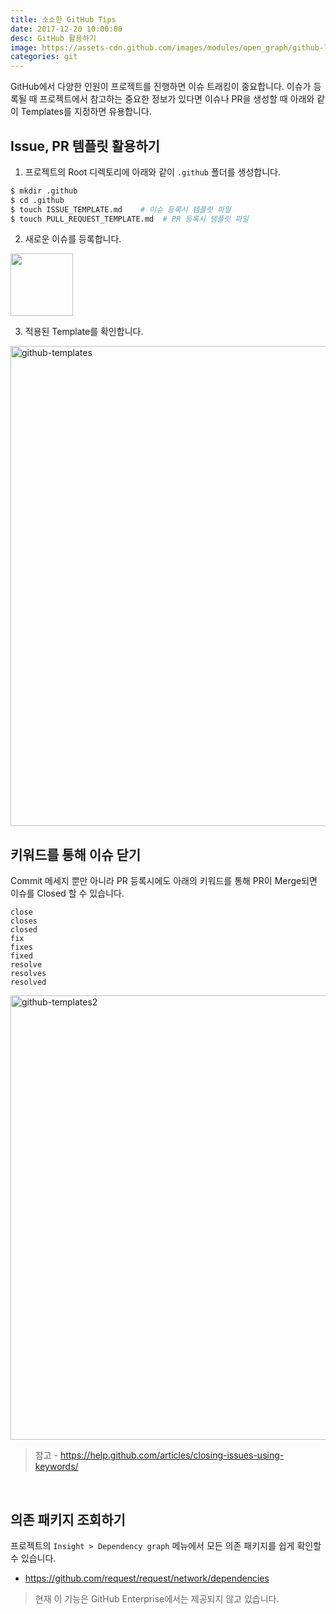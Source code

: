 ```yaml
---
title: 소소한 GitHub Tips
date: 2017-12-20 10:00:00
desc: GitHub 활용하기
image: https://assets-cdn.github.com/images/modules/open_graph/github-logo.png
categories: git
---
```


GitHub에서 다양한 인원이 프로젝트를 진행하면 이슈 트래킹이 중요합니다. 이슈가 등록될 때 프로젝트에서 참고하는 중요한 정보가 있다면 이슈나 PR을 생성할 때 아래와 같이 Templates를 지정하면 유용합니다.

##  Issue, PR 템플릿 활용하기

1. 프로젝트의 Root 디렉토리에 아래와 같이 `.github` 폴더를 생성합니다.

```bash
$ mkdir .github
$ cd .github 
$ touch ISSUE_TEMPLATE.md    # 이슈 등록시 템플릿 파일
$ touch PULL_REQUEST_TEMPLATE.md  # PR 등록시 템플릿 파일
```


2. 새로운 이슈를 등록합니다.

<img src='https://image.toast.com/aaaaahq/new_issues_button.png'  width='100'/>

3. 적용된 Template를 확인합니다.

<img width="768" alt="github-templates" src="https://image.toast.com/aaaaahq/0c099be0-d9ec-11e7-962d-df3b88f29401.png">

<br/>

## 키워드를 통해 이슈 닫기

Commit 메세지 뿐만 아니라 PR 등록시에도 아래의 키워드를 통해 PR이 Merge되면 이슈를 Closed 할 수 있습니다.
```
close
closes
closed
fix
fixes
fixed
resolve
resolves
resolved
```

<img width="711" alt="github-templates2" src="https://image.toast.com/aaaaahq/d70a1c7a-d9ec-11e7-8910-9686d333d378.png">

> 참고 - https://help.github.com/articles/closing-issues-using-keywords/

<br/>

## 의존 패키지 조회하기

프로젝트의 `Insight > Dependency graph` 메뉴에서 모든 의존 패키지를 쉽게 확인할 수 있습니다.

- https://github.com/request/request/network/dependencies

> 현재 이 기능은 GitHub Enterprise에서는 제공되지 않고 있습니다.
